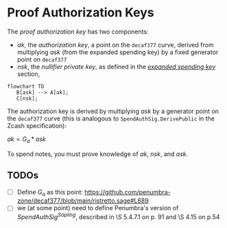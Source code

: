 
# Proof Authorization Keys

The *proof authorization key* has two components:

* $ak$, the *authorization key*, a point on the `decaf377` curve, derived from multiplying $ask$ (from the expanded spending key) by a fixed generator point on `decaf377`
* $nsk$, the *nullifier private key*, as defined in the [*expanded spending key*](./expanded_spending_keys.md) section,

```mermaid
flowchart TD
   B[ask] --> A[ak];
   C[nsk];
```

The authorization key is derived by multiplying $ask$ by a generator point on the `decaf377` curve (this is analogous to `SpendAuthSig.DerivePublic` in the Zcash specification):

$ak = G_{a} * ask$

To spend notes, you must prove knowledge of $ak$, $nsk$, and $ask$.

## TODOs

- [ ] Define $G_{a}$ as this point: https://github.com/penumbra-zone/decaf377/blob/main/ristretto.sage#L689
- [ ] we (at some point) need to define Penumbra's version of $SpendAuthSig^{Sapling}$, described in \S 5.4.7.1 on p. 91 and \S 4.15 on p.54
